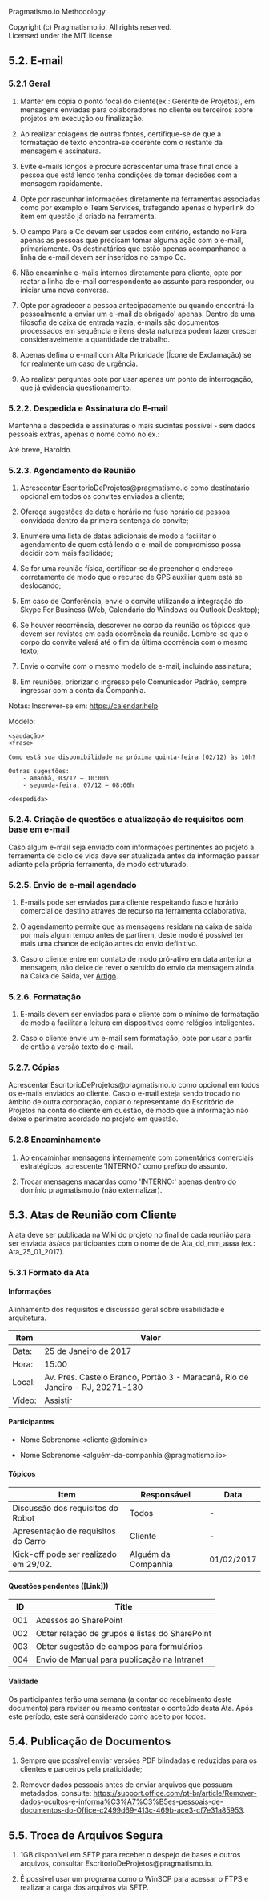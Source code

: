 Pragmatismo.io Methodology

Copyright (c) Pragmatismo.io. All rights reserved.                          
Licensed under the MIT license                                              

5.2. E-mail
-----------

### 5.2.1 Geral

1.  Manter em cópia o ponto focal do cliente(ex.: Gerente de Projetos), em
    mensagens enviadas para colaboradores no cliente ou terceiros sobre projetos
    em execução ou finalização.

2.  Ao realizar colagens de outras fontes, certifique-se de que a formatação de
    texto encontra-se coerente com o restante da mensagem e assinatura.

3.  Evite e-mails longos e procure acrescentar uma frase final onde a pessoa que
    está lendo tenha condições de tomar decisões com a mensagem rapidamente.

4.  Opte por rascunhar informações diretamente na ferramentas associadas como
    por exemplo o Team Services, trafegando apenas o hyperlink do item em
    questão já criado na ferramenta.

5.  O campo Para e Cc devem ser usados com critério, estando no Para apenas as
    pessoas que precisam tomar alguma ação com o e-mail, primariamente. Os
    destinatários que estão apenas acompanhando a linha de e-mail devem ser
    inseridos no campo Cc.

6.  Não encaminhe e-mails internos diretamente para cliente, opte por reatar a
    linha de e-mail correspondente ao assunto para responder, ou iniciar uma
    nova conversa.
    
7.  Opte por agradecer a pessoa antecipadamente ou quando encontrá-la pessoalmente
    a enviar um e'-mail de obrigado' apenas. Dentro de uma filosofia de caixa de 
    entrada  vazia, e-mails são documentos processados em sequência 
    e itens desta natureza podem fazer crescer consideravelmente a quantidade 
    de trabalho.
8.  Apenas defina o e-mail com Alta Prioridade (Ícone de Exclamação) se for realmente
    um caso de urgência.
9.  Ao realizar perguntas opte por usar apenas um ponto de interrogação, que já evidencia
    questionamento.

### 5.2.2. Despedida e Assinatura do E-mail

Mantenha a despedida e assinaturas o mais sucintas possível - sem dados pessoais
extras, apenas o nome como no ex.:

Até breve, Haroldo.

### 5.2.3. Agendamento de Reunião

1.  Acrescentar EscritorioDeProjetos\@pragmatismo.io como destinatário opcional
    em todos os convites enviados a cliente;

2.  Ofereça sugestões de data e horário no fuso horário da pessoa convidada
    dentro da primeira sentença do convite;

3.  Enumere uma lista de datas adicionais de modo a facilitar o agendamento de
    quem está lendo o e-mail de compromisso possa decidir com mais facilidade;

4.  Se for uma reunião física, certificar-se de preencher o endereço
    corretamente de modo que o recurso de GPS auxiliar quem está se deslocando;

5.  Em caso de Conferência, envie o convite utilizando a integração do Skype For
    Business (Web, Calendário do Windows ou Outlook Desktop);

6.  Se houver recorrência, descrever no corpo da reunião os tópicos que devem
    ser revistos em cada ocorrência da reunião. Lembre-se que o corpo do convite
    valerá até o fim da última ocorrência com o mesmo texto;

7.  Envie o convite com o mesmo modelo de e-mail, incluindo assinatura;

8.  Em reuniões, priorizar o ingresso pelo Comunicador Padrão, sempre ingressar
    com a conta da Companhia.

Notas:
	Inscrever-se em: https://calendar.help
	
Modelo:

~~~~~~~~~~~~~~~~~~~~~~~~~~~~~~~~~~~~~~~~~~~~~~~~~~~~~~~~~~~~~~~~~~~~~~~~~~~~~~~~
<saudação>
<frase>

Como está sua disponibilidade na próxima quinta-feira (02/12) às 10h?

Outras sugestões:
    - amanhã, 03/12 – 10:00h
    - segunda-feira, 07/12 – 08:00h

<despedida>
~~~~~~~~~~~~~~~~~~~~~~~~~~~~~~~~~~~~~~~~~~~~~~~~~~~~~~~~~~~~~~~~~~~~~~~~~~~~~~~~

### 5.2.4. Criação de questões e atualização de requisitos com base em e-mail

Caso algum e-mail seja enviado com informações pertinentes ao projeto a
ferramenta de ciclo de vida deve ser atualizada antes da informação passar
adiante pela própria ferramenta, de modo estruturado.

### 5.2.5. Envio de e-mail agendado

1.  E-mails pode ser enviados para cliente respeitando fuso e horário comercial
    de destino através de recurso na ferramenta colaborativa.

2.  O agendamento permite que as mensagens residam na caixa de saída por mais
    algum tempo antes de partirem, deste modo é possível ter mais uma chance de
    edição antes do envio definitivo.

3.  Caso o cliente entre em contato de modo pró-ativo em data anterior a
    mensagem, não deixe de rever o sentido do envio da mensagem ainda na Caixa
    de Saída, ver
    [Artigo](https://support.office.com/pt-br/article/Delay-or-schedule-sending-email-messages-026af69f-c287-490a-a72f-6c65793744ba).

### 5.2.6. Formatação

1.  E-mails devem ser enviados para o cliente com o mínimo de formatação de modo
    a facilitar a leitura em dispositivos como relógios inteligentes.

2.  Caso o cliente envie um e-mail sem formatação, opte por usar a partir de
    então a versão texto do e-mail.

### 5.2.7. Cópias

Acrescentar EscritorioDeProjetos\@pragmatismo.io como opcional em todos os
e-mails enviados ao cliente. Caso o e-mail esteja sendo trocado no âmbito de
outra corporação, copiar o representante do Escritório de Projetos na conta do
cliente em questão, de modo que a informação não deixe o perímetro acordado no
projeto em questão.

### 5.2.8 Encaminhamento

1.  Ao encaminhar mensagens internamente com comentários comerciais
    estratégicos, acrescente 'INTERNO:' como prefixo do assunto.

2.  Trocar mensagens macardas como 'INTERNO:' apenas dentro do domínio
    pragmatismo.io (não externalizar).

5.3. Atas de Reunião com Cliente
--------------------------------

A ata deve ser publicada na Wiki do projeto no final de cada reunião para ser
enviada às/aos participantes com o nome de de Ata_dd_mm_aaaa (ex.:
Ata_25_01_2017).

### 5.3.1 Formato da Ata

#### Informações

Alinhamento dos requisitos e discussão geral sobre usabilidade e arquitetura.

| Item   | Valor                                                                         |
|--------|-------------------------------------------------------------------------------|
| Data:  | 25 de Janeiro de 2017                                                         |
| Hora:  | 15:00                                                                         |
| Local: | Av. Pres. Castelo Branco, Portão 3 - Maracanã, Rio de Janeiro - RJ, 20271-130 |
| Vídeo: | [Assistir](http://pragmatismo/video)                                          |

#### Participantes

-   Nome Sobrenome \<cliente @dominio\>

-   Nome Sobrenome \<alguém-da-companhia @pragmatismo.io\>

#### Tópicos

| Item                                  | Responsável         | Data       |
|---------------------------------------|---------------------|------------|
| Discussão dos requisitos do Robot     | Todos               | \-         |
| Apresentação de requisitos do Carro   | Cliente             | \-         |
| Kick-off pode ser realizado em 29/02. | Alguém da Companhia | 01/02/2017 |

#### Questões pendentes ([Link]))

| ID  | Title                                          |
|-----|------------------------------------------------|
| 001 | Acessos ao SharePoint                          |
| 002 | Obter relação de grupos e listas do SharePoint |
| 003 | Obter sugestão de campos para formulários      |
| 004 | Envio de Manual para publicação na Intranet    |


#### Validade

Os participantes terão uma semana (a contar do recebimento deste documento) para
revisar ou mesmo contestar o conteúdo desta Ata. Após este período, este será
considerado como aceito por todos.

5.4. Publicação de Documentos
-----------------------------

1.  Sempre que possível enviar versões PDF blindadas e reduzidas para os
    clientes e parceiros pela praticidade;

2.  Remover dados pessoais antes de enviar arquivos que possuam metadados,
    consulte:
    https://support.office.com/pt-br/article/Remover-dados-ocultos-e-informa%C3%A7%C3%B5es-pessoais-de-documentos-do-Office-c2499d69-413c-469b-ace3-cf7e31a85953.

5.5. Troca de Arquivos Segura
-----------------------------

1.  1GB disponível em SFTP para receber o despejo de bases e outros arquivos,
    consultar EscritorioDeProjetos\@pragmatismo.io.

2.  É possível usar um programa como o WinSCP para acessar o FTPS e realizar a
    carga dos arquivos via SFTP.
